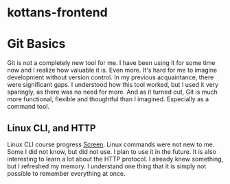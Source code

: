 # kottans-frontend

# Git Basics
Git is not a completely new tool for me. I have been using it for some time now and I realize how valuable it is. Even more. It's hard for me to imagine development without version control.
In my previous acquaintance, there were significant gaps. I understood how this tool worked, but I used it very sparingly, as there was no need for more.
And as it turned out, Git is much more functional, flexible and thoughtful than I imagined. Especially as a command tool.

## Linux CLI, and HTTP
Linux CLI course progress [Screen](https://github.com/ArtemBabenko/kottans-frontend/blob/main/task_linux_cli/linux_cli_screen.png).
Linux commands were not new to me. Some I did not know, but did not use. I plan to use it in the future.
It is also interesting to learn a lot about the HTTP protocol. I already knew something, but I refreshed my memory. I understand one thing that it is simply not possible to remember everything at once.
